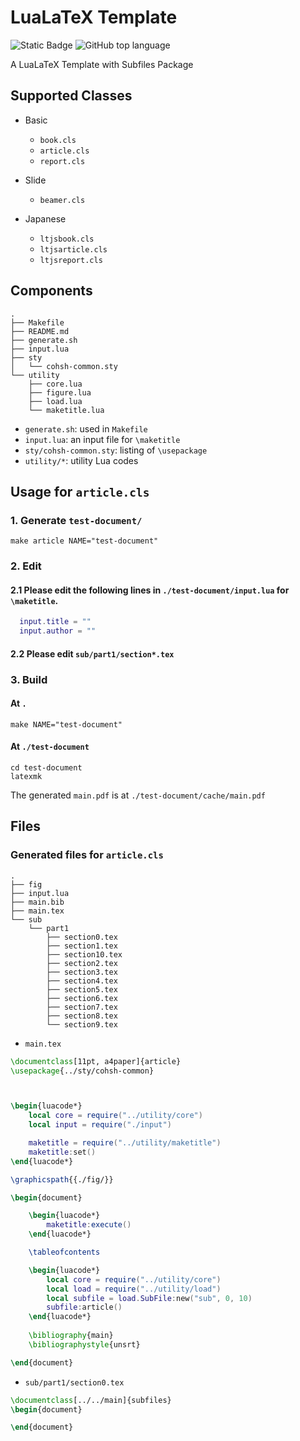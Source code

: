 # LuaLaTeX Template
![Static Badge](https://img.shields.io/badge/LuaLaTeX-green?logo=latex)
![GitHub top language](https://img.shields.io/github/languages/top/cohsh/latex-template?logo=lua)

A LuaLaTeX Template with Subfiles Package

## Supported Classes
- Basic
  - `book.cls`
  - `article.cls`
  - `report.cls`

- Slide
  - `beamer.cls`

- Japanese
  - `ltjsbook.cls`
  - `ltjsarticle.cls`
  - `ltjsreport.cls`

## Components
```
.
├── Makefile
├── README.md
├── generate.sh
├── input.lua
├── sty
│   └── cohsh-common.sty
└── utility
    ├── core.lua
    ├── figure.lua
    ├── load.lua
    └── maketitle.lua
```

- `generate.sh`: used in `Makefile`
- `input.lua`: an input file for `\maketitle`
- `sty/cohsh-common.sty`: listing of `\usepackage`
- `utility/*`: utility Lua codes

## Usage for `article.cls`
### 1. Generate `test-document/`
```shell
make article NAME="test-document"
```  

### 2. Edit
  #### 2.1 Please edit the following lines in `./test-document/input.lua` for `\maketitle`.
  ```lua
    input.title = ""
    input.author = ""
  ```
  #### 2.2 Please edit `sub/part1/section*.tex`

### 3. Build
  #### At `.`
  ```shell
  make NAME="test-document"
  ```

  #### At `./test-document`
  ```shell
  cd test-document
  latexmk
  ```

The generated `main.pdf` is at `./test-document/cache/main.pdf`

## Files
### Generated files for `article.cls`
```
.
├── fig
├── input.lua
├── main.bib
├── main.tex
└── sub
    └── part1
        ├── section0.tex
        ├── section1.tex
        ├── section10.tex
        ├── section2.tex
        ├── section3.tex
        ├── section4.tex
        ├── section5.tex
        ├── section6.tex
        ├── section7.tex
        ├── section8.tex
        └── section9.tex
```

- `main.tex`

```latex
\documentclass[11pt, a4paper]{article}
\usepackage{../sty/cohsh-common}



\begin{luacode*}
    local core = require("../utility/core")
    local input = require("./input")

    maketitle = require("../utility/maketitle")
    maketitle:set()
\end{luacode*}

\graphicspath{{./fig/}}

\begin{document}

    \begin{luacode*}
        maketitle:execute()
    \end{luacode*}

    \tableofcontents

    \begin{luacode*}
        local core = require("../utility/core")
        local load = require("../utility/load")
        local subfile = load.SubFile:new("sub", 0, 10)
        subfile:article()
    \end{luacode*}
    
    \bibliography{main}
    \bibliographystyle{unsrt}

\end{document}
```

- `sub/part1/section0.tex`

```latex
\documentclass[../../main]{subfiles}
\begin{document}

\end{document}
```